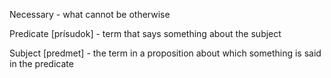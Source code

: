 Necessary - what cannot be otherwise

Predicate [prísudok] - term that says something about the subject

Subject [predmet] - the term in a proposition about which something is said in the predicate